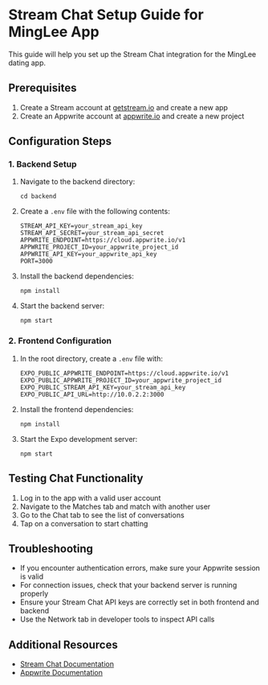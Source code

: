 # Stream Chat Setup Guide for MingLee App

This guide will help you set up the Stream Chat integration for the MingLee dating app.

## Prerequisites

1. Create a Stream account at [getstream.io](https://getstream.io/) and create a new app
2. Create an Appwrite account at [appwrite.io](https://appwrite.io/) and create a new project

## Configuration Steps

### 1. Backend Setup

1. Navigate to the backend directory:
   ```
   cd backend
   ```

2. Create a `.env` file with the following contents:
   ```
   STREAM_API_KEY=your_stream_api_key
   STREAM_API_SECRET=your_stream_api_secret
   APPWRITE_ENDPOINT=https://cloud.appwrite.io/v1
   APPWRITE_PROJECT_ID=your_appwrite_project_id
   APPWRITE_API_KEY=your_appwrite_api_key
   PORT=3000
   ```

3. Install the backend dependencies:
   ```
   npm install
   ```

4. Start the backend server:
   ```
   npm start
   ```

### 2. Frontend Configuration

1. In the root directory, create a `.env` file with:
   ```
   EXPO_PUBLIC_APPWRITE_ENDPOINT=https://cloud.appwrite.io/v1
   EXPO_PUBLIC_APPWRITE_PROJECT_ID=your_appwrite_project_id
   EXPO_PUBLIC_STREAM_API_KEY=your_stream_api_key
   EXPO_PUBLIC_API_URL=http://10.0.2.2:3000
   ```

2. Install the frontend dependencies:
   ```
   npm install
   ```

3. Start the Expo development server:
   ```
   npm start
   ```

## Testing Chat Functionality

1. Log in to the app with a valid user account
2. Navigate to the Matches tab and match with another user
3. Go to the Chat tab to see the list of conversations
4. Tap on a conversation to start chatting

## Troubleshooting

- If you encounter authentication errors, make sure your Appwrite session is valid
- For connection issues, check that your backend server is running properly
- Ensure your Stream Chat API keys are correctly set in both frontend and backend
- Use the Network tab in developer tools to inspect API calls

## Additional Resources

- [Stream Chat Documentation](https://getstream.io/chat/docs/)
- [Appwrite Documentation](https://appwrite.io/docs)
